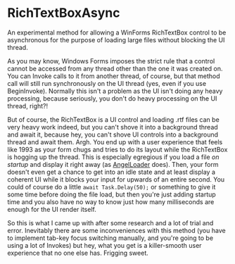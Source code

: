 # RichTextBoxAsync

An experimental method for allowing a WinForms RichTextBox control to be asynchronous for the purpose of loading large files without blocking the UI thread.

As you may know, Windows Forms imposes the strict rule that a control cannot be accessed from any thread other than the one it was created on. You can Invoke calls to it from another thread, of course, but that method call will still run synchronously on the UI thread (yes, even if you use BeginInvoke). Normally this isn't a problem as the UI isn't doing any heavy processing, because seriously, you don't do heavy processing on the UI thread, right?!

But of course, the RichTextBox is a UI control and loading .rtf files can be very heavy work indeed, but you can't shove it into a background thread and await it, because hey, you can't shove UI controls into a background thread and await them. Argh. You end up with a user experience that feels like 1993 as your form chugs and tries to do its layout while the RichTextBox is hogging up the thread. This is especially egregious if you load a file _on startup_ and display it right away (as [AngelLoader](https://github.com/FenPhoenix/AngelLoader) does). Then, your form doesn't even get a chance to get into an idle state and at least display a coherent UI while it blocks your input for upwards of an entire second. You could of course do a little `await Task.Delay(50);` or something to give it some time before doing the file load, but then you're just adding startup time and you also have no way to know just how many milliseconds are enough for the UI render itself.

So this is what I came up with after some research and a lot of trial and error. Inevitably there are some inconveniences with this method (you have to implement tab-key focus switching manually, and you're going to be using a lot of Invokes) but hey, what you get is a killer-smooth user experience that no one else has. Frigging sweet.
